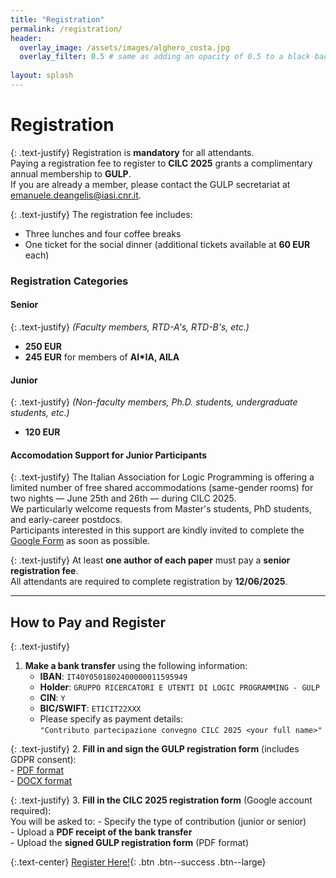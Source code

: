 ```yaml
---
title: "Registration"
permalink: /registration/
header:
  overlay_image: /assets/images/alghero_costa.jpg
  overlay_filter: 0.5 # same as adding an opacity of 0.5 to a black background
  
layout: splash
---
```


# Registration

{: .text-justify}
Registration is **mandatory** for all attendants.  
Paying a registration fee to register to **CILC 2025** grants a complimentary annual membership to **GULP**.  
If you are already a member, please contact the GULP secretariat at [emanuele.deangelis@iasi.cnr.it](mailto:emanuele.deangelis@iasi.cnr.it).

{: .text-justify}
The registration fee includes:
- Three lunches and four coffee breaks
- One ticket for the social dinner (additional tickets available at **60 EUR** each)

### Registration Categories

#### Senior
{: .text-justify}
*(Faculty members, RTD-A's, RTD-B's, etc.)*
- **250 EUR**
- **245 EUR** for members of **AI\*IA, AILA**

#### Junior
{: .text-justify}
*(Non-faculty members, Ph.D. students, undergraduate students, etc.)*
- **120 EUR**

#### Accomodation Support for Junior Participants
{: .text-justify}
The Italian Association for Logic Programming is offering a limited number of free shared accommodations (same-gender rooms) for two nights — June 25th and 26th — during CILC 2025.  
We particularly welcome requests from Master's students, PhD students, and early-career postdocs.  
Participants interested in this support are kindly invited to complete the [Google Form](https://forms.gle/g14aP6Ng7xdezi4d7) as soon as possible.

{: .text-justify}
At least **one author of each paper** must pay a **senior registration fee**.  
All attendants are required to complete registration by **12/06/2025**.

---

## How to Pay and Register

{: .text-justify}
1. **Make a bank transfer** using the following information:
    - **IBAN**: `IT40Y0501802400000011595949`  
    - **Holder**: `GRUPPO RICERCATORI E UTENTI DI LOGIC PROGRAMMING - GULP`  
    - **CIN**: `Y`  
    - **BIC/SWIFT**: `ETICIT22XXX`  
    - Please specify as payment details:  
      `"Contributo partecipazione convegno CILC 2025 <your full name>"`

{: .text-justify}
2. **Fill in and sign the GULP registration form** (includes GDPR consent):  
    - [PDF format](/assets/SchedaIscrizioneGDPR.pdf)  
    - [DOCX format](/assets/SchedaIscrizioneGDPR.docx)

{: .text-justify}
3. **Fill in the CILC 2025 registration form** (Google account required):  
    You will be asked to:
    - Specify the type of contribution (junior or senior)  
    - Upload a **PDF receipt of the bank transfer**  
    - Upload the **signed GULP registration form** (PDF format)

{:.text-center}
[Register Here!](https://forms.gle/PXRG28FsWFTLtAjw6){: .btn .btn--success .btn--large}
